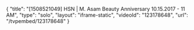 {
    "title": "[1508521049] HSN | M. Asam Beauty Anniversary 10.15.2017 - 11 AM",
    "type": "solo",
    "layout": "iframe-static",
    "videoId": "123178648",
    "url": "\/tvpembed\/123178648"
}